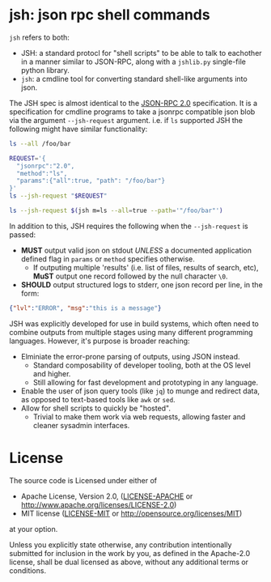 # jsh: json rpc shell commands

`jsh` refers to both:
 - JSH: a standard protocl for "shell scripts" to be able to talk to eachother
   in a manner similar to JSON-RPC, along with a `jshlib.py` single-file python
   library.
 - `jsh`: a cmdline tool for converting standard shell-like arguments
   into json.

The JSH spec is almost identical to the [JSON-RPC 2.0] specification. It is
a specification for cmdline programs to take a jsonrpc compatible json
blob via the argument `--jsh-request` argument. i.e. if `ls` supported
JSH the following might have similar functionality:

```bash
ls --all /foo/bar

REQUEST='{
  "jsonrpc":"2.0",
  "method":"ls",
  "params":{"all":true, "path": "/foo/bar"}
}'
ls --jsh-request "$REQUEST"

ls --jsh-request $(jsh m=ls --all=true --path='"/foo/bar"')
```

In addition to this, JSH requires the following when the `--jsh-request` is passed:
- **MUST** output valid json on stdout _UNLESS_ a documented application
  defined flag in `params` or `method` specifies otherwise.
  - If outputing multiple 'results' (i.e. list of files, results of search, etc), **MuST**
    output one record followed by the null character `\0`.
- **SHOULD** output structured logs to stderr, one json record per line, in the form:


```json
{"lvl":"ERROR", "msg":"this is a message"}
```

JSH was explicitly developed for use in build systems, which often need to
combine outputs from multiple stages using many different programming languages.
However, it's purpose is broader reaching:
- Elminiate the error-prone parsing of outputs, using JSON instead.
  - Standard composability of developer tooling, both at the OS level and higher.
  - Still allowing for fast development and prototyping in any language.
- Enable the user of json query tools (like `jq`) to munge and redirect data,
  as opposed to text-based tools like `awk` or `sed`.
- Allow for shell scripts to quickly be "hosted".
  - Trivial to make them work via web requests, allowing faster and cleaner
    sysadmin interfaces.


# License

The source code is Licensed under either of

* Apache License, Version 2.0, ([LICENSE-APACHE](LICENSE-APACHE) or
  http://www.apache.org/licenses/LICENSE-2.0)
* MIT license ([LICENSE-MIT](LICENSE-MIT) or
  http://opensource.org/licenses/MIT)

at your option.

Unless you explicitly state otherwise, any contribution intentionally submitted
for inclusion in the work by you, as defined in the Apache-2.0 license, shall
be dual licensed as above, without any additional terms or conditions.

[JSON-RPC 2.0]: https://www.jsonrpc.org/specification_v2
